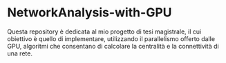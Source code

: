 # NetworkAnalysis-with-GPU
Questa repository è dedicata al mio progetto di tesi magistrale, il cui obiettivo è quello di implementare, utilizzando il parallelismo offerto dalle GPU, algoritmi che consentano di calcolare la centralità e la connettività di una rete.